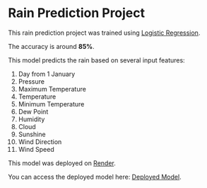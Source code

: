 <h1>Rain Prediction Project</h1>
<p>This rain prediction project was trained using <u>Logistic Regression</u>.</p>
<p>The accuracy is around <b>85%</b>.</p>
<p>This model predicts the rain based on several input features:</p>
<ol>
  <li>Day from 1 January</li>
  <li>Pressure</li>
  <li>Maximum Temperature</li>
  <li>Temperature</li>
  <li>Minimum Temperature</li>
  <li>Dew Point</li>
  <li>Humidity</li>
  <li>Cloud</li>
  <li>Sunshine</li>
  <li>Wind Direction</li>
  <li>Wind Speed</li>
</ol>
<p>This model was deployed on <a href="https://render.com">Render</a>.</p>
<p>You can access the deployed model here: <a href="https://rain-prediction-ognt.onrender.com">Deployed Model</a>.</p>
